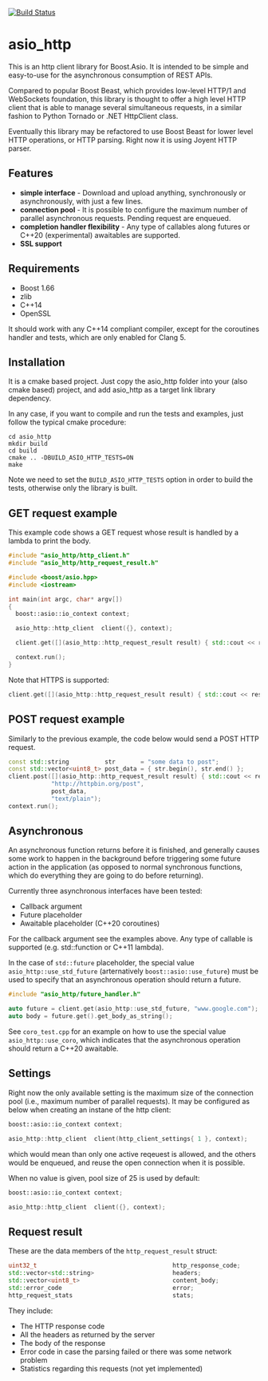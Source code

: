 [![Build Status](https://travis-ci.org/juliobg/asio_http.svg?branch=master)](https://travis-ci.org/juliobg/asio_http)

asio_http
=========

This is an http client library for Boost.Asio. It is intended to be simple and easy-to-use for the asynchronous consumption of REST APIs.

Compared to popular Boost Beast, which provides low-level HTTP/1 and WebSockets foundation, this library is thought to offer a high level HTTP client that is able to manage several simultaneous requests, in a similar fashion to Python Tornado or .NET HttpClient class.

Eventually this library may be refactored to use Boost Beast for lower level HTTP operations, or HTTP parsing. Right now it is using Joyent HTTP parser.

Features
--------
* **simple interface** - Download and upload anything, synchronously or asynchronously, with just a few lines.
* **connection pool** - It is possible to configure the maximum number of parallel asynchronous requests. Pending request are enqueued.
* **completion handler flexibility** - Any type of callables along futures or C++20 (experimental) awaitables are supported.
* **SSL support**

Requirements
------------
* Boost 1.66
* zlib
* C++14
* OpenSSL

It should work with any C++14 compliant compiler, except for the coroutines handler and tests, which are only enabled for Clang 5.

Installation
------------
It is a cmake based project. Just copy the asio_http folder into your (also cmake based) project, and add asio_http as a target link library dependency.

In any case, if you want to compile and run the tests and examples, just follow the typical cmake procedure:

```
cd asio_http
mkdir build
cd build
cmake .. -DBUILD_ASIO_HTTP_TESTS=ON
make
```

Note we need to set the `BUILD_ASIO_HTTP_TESTS` option in order to build the tests, otherwise only the library is built.

GET request example
-------------------

This example code shows a GET request whose result is handled by a lambda to print the body.

```c++
#include "asio_http/http_client.h"
#include "asio_http/http_request_result.h"

#include <boost/asio.hpp>
#include <iostream>

int main(int argc, char* argv[])
{
  boost::asio::io_context context;

  asio_http::http_client  client({}, context);

  client.get([](asio_http::http_request_result result) { std::cout << result.get_body_as_string(); }, "www.google.com");

  context.run();
}
```

Note that HTTPS is supported:

```c++
client.get([](asio_http::http_request_result result) { std::cout << result.get_body_as_string(); }, "https://duckduckgo.com");

```

POST request example
--------------------

Similarly to the previous example, the code below would send a POST HTTP request.

```c++
const std::string          str       = "some data to post";
const std::vector<uint8_t> post_data = { str.begin(), str.end() };
client.post([](asio_http::http_request_result result) { std::cout << result.get_body_as_string(); },
            "http://httpbin.org/post",
            post_data,
            "text/plain");
context.run();
```

Asynchronous
------------
An asynchronous function returns before it is finished, and generally causes some work to happen in the background before triggering some future action in the application (as opposed to normal synchronous functions, which do everything they are going to do before returning).

Currently three asynchronous interfaces have been tested:
* Callback argument
* Future placeholder
* Awaitable placeholder (C++20 coroutines)

For the callback argument see the examples above. Any type of callable is supported (e.g. std::function or C++11 lambda).

In the case of `std::future` placeholder, the special value `asio_http::use_std_future` (arternatively `boost::asio::use_future`) must be used to specify that an asynchronous operation should return a future.

```c++
#include "asio_http/future_handler.h"

auto future = client.get(asio_http::use_std_future, "www.google.com");
auto body = future.get().get_body_as_string();
```

See `coro_test.cpp` for an example on how to use the special value `asio_http::use_coro`, which indicates that the asynchronous operation should return a C++20 awaitable.

Settings
--------

Right now the only available setting is the maximum size of the connection pool (i.e., maximum number of parallel requests). It may be configured as below when creating an instane of the http client:


```c++
boost::asio::io_context context;

asio_http::http_client  client(http_client_settings{ 1 }, context);
```

which would mean than only one active reqeuest is allowed, and the others would be enqueued, and reuse the open connection when it is possible.

When no value is given, pool size of 25 is used by default:

```c++
boost::asio::io_context context;

asio_http::http_client  client({}, context);
```

Request result
--------------

These are the data members of the `http_request_result` struct:

```c++
uint32_t                                      http_response_code;
std::vector<std::string>                      headers;
std::vector<uint8_t>                          content_body;
std::error_code                               error;
http_request_stats                            stats;
```

They include:
* The HTTP response code
* All the headers as returned by the server
* The body of the response
* Error code in case the parsing failed or there was some network problem
* Statistics regarding this requests (not yet implemented)
